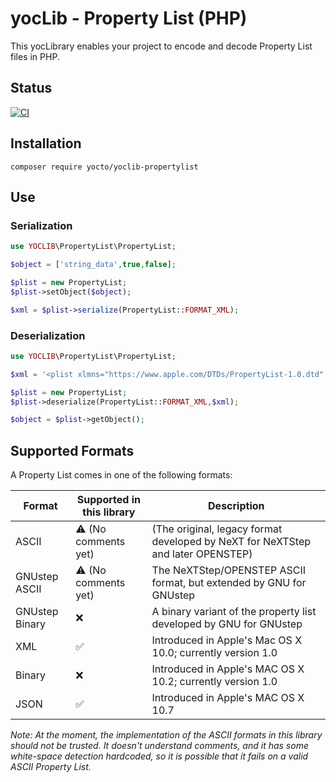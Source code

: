 # yocLib - Property List (PHP)

This yocLibrary enables your project to encode and decode Property List files in PHP.

## Status

[![CI](https://github.com/yocto/yoclib-propertylist-php/actions/workflows/ci.yml/badge.svg)](https://github.com/yocto/yoclib-propertylist-php/actions/workflows/ci.yml)

## Installation

`composer require yocto/yoclib-propertylist`

## Use

### Serialization

```php
use YOCLIB\PropertyList\PropertyList;

$object = ['string_data',true,false];

$plist = new PropertyList;
$plist->setObject($object);

$xml = $plist->serialize(PropertyList::FORMAT_XML);
```

### Deserialization

```php
use YOCLIB\PropertyList\PropertyList;

$xml = '<plist xlmns="https://www.apple.com/DTDs/PropertyList-1.0.dtd" version="1.0"><array><string>string_data</string><true/><false/></array></plist>';

$plist = new PropertyList;
$plist->deserialize(PropertyList::FORMAT_XML,$xml);

$object = $plist->getObject();
```

## Supported Formats

A Property List comes in one of the following formats:

| Format | Supported in this library | Description |
| - | - | - |
| ASCII | ⚠️ (No comments yet) | (The original, legacy format developed by NeXT for NeXTStep and later OPENSTEP) |
| GNUstep ASCII | ⚠️ (No comments yet) | The NeXTStep/OPENSTEP ASCII format, but extended by GNU for GNUstep |
| GNUstep Binary | ❌ | A binary variant of the property list developed by GNU for GNUstep |
| XML | ✅ | Introduced in Apple's Mac OS X 10.0; currently version 1.0 |
| Binary | ❌ | Introduced in Apple's MAC OS X 10.2; currently version 1.0 |
| JSON | ✅ | Introduced in Apple's MAC OS X 10.7 |

*Note: At the moment, the implementation of the ASCII formats in this library should not be trusted. It doesn't understand comments, and it has some white-space detection hardcoded, so it is possible that it fails on a valid ASCII Property List.*